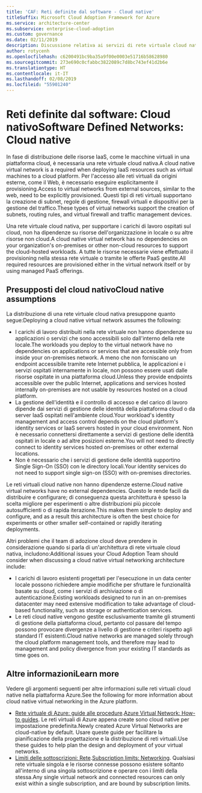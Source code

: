 ```yaml
---
title: 'CAF: Reti definite dal software - Cloud native'
titleSuffix: Microsoft Cloud Adoption Framework for Azure
ms.service: architecture-center
ms.subservice: enterprise-cloud-adoption
ms.custom: governance
ms.date: 02/11/2019
description: Discussione relativa ai servizi di rete virtuale cloud nativa
author: rotycenh
ms.openlocfilehash: c6200491bc9ba35a9f00e0003e51716b58628980
ms.sourcegitcommit: 273e690c0cfabbc3822089c7d8bc743ef41d2b6e
ms.translationtype: HT
ms.contentlocale: it-IT
ms.lasthandoff: 02/08/2019
ms.locfileid: "55901240"
---
```

# <a name="software-defined-networks-cloud-native"></a><span data-ttu-id="73fac-103">Reti definite dal software: Cloud nativo</span><span class="sxs-lookup"><span data-stu-id="73fac-103">Software Defined Networks: Cloud native</span></span>

<span data-ttu-id="73fac-104">In fase di distribuzione delle risorse IaaS, come le macchine virtuali in una piattaforma cloud, è necessaria una rete virtuale cloud nativa.</span><span class="sxs-lookup"><span data-stu-id="73fac-104">A cloud native virtual network is a required when deploying IaaS resources such as virtual machines to a cloud platform.</span></span> <span data-ttu-id="73fac-105">Per l'accesso alle reti virtuali da origini esterne, come il Web, è necessario eseguire esplicitamente il provisioning.</span><span class="sxs-lookup"><span data-stu-id="73fac-105">Access to virtual networks from external sources, similar to the web, need to be explicitly provisioned.</span></span> <span data-ttu-id="73fac-106">Questi tipi di reti virtuali supportano la creazione di subnet, regole di gestione, firewall virtuali e dispositivi per la gestione del traffico.</span><span class="sxs-lookup"><span data-stu-id="73fac-106">These types of virtual networks support the creation of subnets, routing rules, and virtual firewall and traffic management devices.</span></span>

<span data-ttu-id="73fac-107">Una rete virtuale cloud nativa, per supportare i carichi di lavoro ospitati sul cloud, non ha dipendenze su risorse dell'organizzazione in locale o su altre risorse non cloud.</span><span class="sxs-lookup"><span data-stu-id="73fac-107">A cloud native virtual network has no dependencies on your organization's on-premises or other non-cloud resources to support the cloud-hosted workloads.</span></span> <span data-ttu-id="73fac-108">A tutte le risorse necessarie viene effettuato il provisioning nella stessa rete virtuale o tramite le offerte PaaS gestite.</span><span class="sxs-lookup"><span data-stu-id="73fac-108">All required resources are provisioned either in the virtual network itself or by using managed PaaS offerings.</span></span>

## <a name="cloud-native-assumptions"></a><span data-ttu-id="73fac-109">Presupposti del cloud nativo</span><span class="sxs-lookup"><span data-stu-id="73fac-109">Cloud native assumptions</span></span>

<span data-ttu-id="73fac-110">La distribuzione di una rete virtuale cloud nativa presuppone quanto segue:</span><span class="sxs-lookup"><span data-stu-id="73fac-110">Deploying a cloud native virtual network assumes the following:</span></span>

- <span data-ttu-id="73fac-111">I carichi di lavoro distribuiti nella rete virtuale non hanno dipendenze su applicazioni o servizi che sono accessibili solo dall'interno della rete locale.</span><span class="sxs-lookup"><span data-stu-id="73fac-111">The workloads you deploy to the virtual network have no dependencies on applications or services that are accessible only from inside your on-premises network.</span></span> <span data-ttu-id="73fac-112">A meno che non forniscano un endpoint accessibile tramite rete Internet pubblica, le applicazioni e i servizi ospitati internamente in locale, non possono essere usati dalle risorse ospitate in una piattaforma cloud.</span><span class="sxs-lookup"><span data-stu-id="73fac-112">Unless they provide endpoints accessible over the public Internet, applications and services hosted internally on-premises are not usable by resources hosted on a cloud platform.</span></span>
- <span data-ttu-id="73fac-113">La gestione dell'identità e il controllo di accesso e del carico di lavoro dipende dai servizi di gestione delle identità della piattaforma cloud o da server IaaS ospitati nell'ambiente cloud.</span><span class="sxs-lookup"><span data-stu-id="73fac-113">Your workload's identity management and access control depends on the cloud platform's identity services or IaaS servers hosted in your cloud environment.</span></span> <span data-ttu-id="73fac-114">Non è necessario connettersi direttamente a servizi di gestione delle identità ospitati in locale o ad altre posizioni esterne.</span><span class="sxs-lookup"><span data-stu-id="73fac-114">You will not need to directly connect to identity services hosted on-premises or other external locations.</span></span>
- <span data-ttu-id="73fac-115">Non è necessario che i servizi di gestione delle identità supportino Single Sign-On (SSO) con le directory locali.</span><span class="sxs-lookup"><span data-stu-id="73fac-115">Your identity services do not need to support single sign-on (SSO) with on-premises directories.</span></span>

<span data-ttu-id="73fac-116">Le reti virtuali cloud native non hanno dipendenze esterne.</span><span class="sxs-lookup"><span data-stu-id="73fac-116">Cloud native virtual networks have no external dependencies.</span></span> <span data-ttu-id="73fac-117">Questo le rende facili da distribuire e configurare; di conseguenza questa architettura è spesso la scelta migliore per esperimenti o altre distribuzioni più piccole autosufficienti o di rapida iterazione.</span><span class="sxs-lookup"><span data-stu-id="73fac-117">This makes them simple to deploy and configure, and as a result this architecture is often the best choice for experiments or other smaller self-contained or rapidly iterating deployments.</span></span>

<span data-ttu-id="73fac-118">Altri problemi che il team di adozione cloud deve prendere in considerazione quando si parla di un'architettura di rete virtuale cloud nativa, includono:</span><span class="sxs-lookup"><span data-stu-id="73fac-118">Additional issues your Cloud Adoption Team should consider when discussing a cloud native virtual networking architecture include:</span></span>

- <span data-ttu-id="73fac-119">I carichi di lavoro esistenti progettati per l'esecuzione in un data center locale possono richiedere ampie modifiche per sfruttare le funzionalità basate su cloud, come i servizi di archiviazione o di autenticazione.</span><span class="sxs-lookup"><span data-stu-id="73fac-119">Existing workloads designed to run in an on-premises datacenter may need extensive modification to take advantage of cloud-based functionality, such as storage or authentication services.</span></span>
- <span data-ttu-id="73fac-120">Le reti cloud native vengono gestite esclusivamente tramite gli strumenti di gestione della piattaforma cloud, pertanto col passare del tempo possono provocare divergenze a livello di gestione e criteri rispetto agli standard IT esistenti.</span><span class="sxs-lookup"><span data-stu-id="73fac-120">Cloud native networks are managed solely through the cloud platform management tools, and therefore may lead to management and policy divergence from your existing IT standards as time goes on.</span></span>

## <a name="learn-more"></a><span data-ttu-id="73fac-121">Altre informazioni</span><span class="sxs-lookup"><span data-stu-id="73fac-121">Learn more</span></span>

<span data-ttu-id="73fac-122">Vedere gli argomenti seguenti per altre informazioni sulle reti virtuali cloud native nella piattaforma Azure.</span><span class="sxs-lookup"><span data-stu-id="73fac-122">See the following for more information about cloud native virtual networking in the Azure platform.</span></span>

- <span data-ttu-id="73fac-123">[Rete virtuale di Azure: guide alle procedure](/azure/virtual-network/virtual-network-vnet-plan-design-arm).</span><span class="sxs-lookup"><span data-stu-id="73fac-123">[Azure Virtual Network: How-to guides](/azure/virtual-network/virtual-network-vnet-plan-design-arm).</span></span> <span data-ttu-id="73fac-124">Le reti virtuali di Azure appena create sono cloud native per impostazione predefinita.</span><span class="sxs-lookup"><span data-stu-id="73fac-124">Newly created Azure Virtual Networks are cloud-native by default.</span></span> <span data-ttu-id="73fac-125">Usare queste guide per facilitare la pianificazione della progettazione e la distribuzione di reti virtuali.</span><span class="sxs-lookup"><span data-stu-id="73fac-125">Use these guides to help plan the design and deployment of your virtual networks.</span></span>
- <span data-ttu-id="73fac-126">[Limiti delle sottoscrizioni: Rete](/azure/azure-subscription-service-limits?toc=%2fazure%2fvirtual-network%2ftoc.json#networking-limits).</span><span class="sxs-lookup"><span data-stu-id="73fac-126">[Subscription limits: Networking](/azure/azure-subscription-service-limits?toc=%2fazure%2fvirtual-network%2ftoc.json#networking-limits).</span></span> <span data-ttu-id="73fac-127">Qualsiasi rete virtuale singola e le risorse connesse possono esistere soltanto all'interno di una singola sottoscrizione e operare con i limiti della stessa.</span><span class="sxs-lookup"><span data-stu-id="73fac-127">Any single virtual network and connected resources can only exist within a single subscription, and are bound by subscription limits.</span></span>
